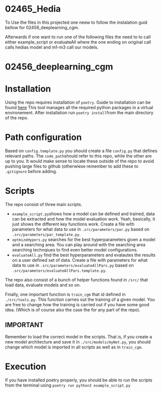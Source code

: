 # 02465_Hedia
To Use the files in this projected one neew to follow the instalation guid bellow for 02456_deeplearning_cgm.

Afterwards if one want to run one of the following files the need to to call either example_script or evaluateAll where the one ending on original call calls hedias model and m1-m3 call our models. 


# 02456_deeplearning_cgm

# Installation
Using the repo requires installation of `poetry`. Guide to installation can be found [here](https://python-poetry.org/docs/#installation)
This tool manages all the required python packages in a virtual environement. After installation run
`poetry install`from the main directory of the repo.

# Path configuration
Based on `config.template.py` you should create a file `config.py` that defines relevant paths. The `code_path`should refer to this repo, while the other are up to you. It would make sense to locate these outside of the repo to avoid pushing large files to github (otherwiese remember to add these to `.gitignore` before adding.

# Scripts
The repo consist of three main scripts.
* `example_script.py`shows how a model can be defined and trained, data can be extracted and how the model evaluation work. Yeah, basically, it just shows the different key functions work. Create a file with parameters for what data to use in `.src/parameters/par.py` based on `.src/parameters/par_template.py`.
* `optmizeHypers.py` searches for the best hyperparameters given a model and a searching area. You can play around with the searching area searching technqiues to find even better model configurations. 
* `evaluateAll.py` find the best hyperparameters and evalautes the results on a user defined set of data. Create a file with parameters for what data to use in `.src/parameters/evaluateAllPars.py` based on `.src/parameters/evaluateAllPars.template.py`.

The repo also consist of a bunch of helper functions found in `/src/` that load data, evaluate models and so on. 

Finally, one important function is `train_cgm` that id defined in `./src/tools.py`. This function carries out the training of a given model. You are free to change how the training is carried out if you have some good idea. (Which is of course also the case the for any part of the repo).

## IMPORTANT
Remember to load the correct model in the scripts. That is, if you create a new model architecture and save it in `./src/models/myNet.py`, you should change which model is imported in all scripts as well as in `train_cgm`.


# Execution
If you have installed poetry properly, you should be able to run the scripts from the terminal using `poetry run python3 example_script.py`

